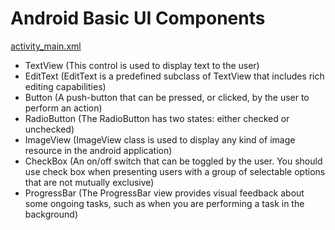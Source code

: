 # Android Basic UI Components

[activity_main.xml](https://github.com/rizwansoaib/Android_basic_ui_components/blob/master/app/src/main/res/layout/activity_main.xml)

- TextView    (This control is used to display text to the user)
- EditText    (EditText is a predefined subclass of TextView that includes rich editing capabilities)
- Button      (A push-button that can be pressed, or clicked, by the user to perform an action)
- RadioButton (The RadioButton has two states: either checked or unchecked)
- ImageView   (ImageView class is used to display any kind of image resource in the android application)
- CheckBox    (An on/off switch that can be toggled by the user. You should use check box when presenting users with a group of selectable options that are not mutually exclusive)
- ProgressBar (The ProgressBar view provides visual feedback about some ongoing tasks, such as when you are performing a task in the background)
